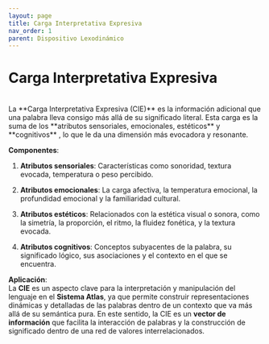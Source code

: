 ```yaml
---
layout: page
title: Carga Interpretativa Expresiva
nav_order: 1
parent: Dispositivo Lexodinámico
---
```

# Carga Interpretativa Expresiva
<br>
La **Carga Interpretativa Expresiva (CIE)** es la  información adicional que una palabra lleva consigo más allá de su significado literal. Esta carga es la suma de los **atributos sensoriales, emocionales, estéticos** y **cognitivos** , lo que le da una dimensión más evocadora y resonante.

**Componentes**:

1. **Atributos sensoriales**: Características como sonoridad, textura evocada, temperatura o peso percibido.
    
2. **Atributos emocionales**: La carga afectiva, la temperatura emocional, la profundidad emocional y la familiaridad cultural.
    
3. **Atributos estéticos**: Relacionados con la estética visual o sonora, como la simetría, la proporción, el ritmo, la fluidez fonética, y la textura evocada.
    
4. **Atributos cognitivos**: Conceptos subyacentes de la palabra, su significado lógico, sus asociaciones y el contexto en el que se encuentra.
    

**Aplicación**:  
La **CIE** es un aspecto clave para la interpretación y manipulación del lenguaje en el **Sistema Atlas**, ya que permite construir representaciones  dinámicas y detalladas de las palabras dentro de un contexto que va más allá de su semántica pura. En este sentido, la CIE es un **vector de información** que facilita la interacción de palabras y la construcción de significado dentro de una red de valores interrelacionados.